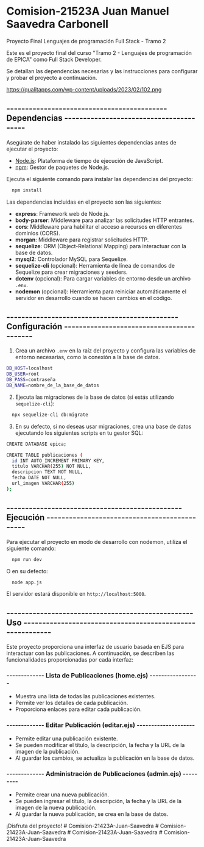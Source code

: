 # Comision-21523A Juan Manuel Saavedra Carbonell
Proyecto Final Lenguajes de programación Full Stack - Tramo 2

Este es el proyecto final del curso "Tramo 2 - Lenguajes de programación de EPICA" como Full Stack Developer.

Se detallan las dependencias necesarias y las instrucciones para configurar y probar el proyecto a continuación.

https://qualitapps.com/wp-content/uploads/2023/02/102.png

## ------------------------------------------- Dependencias ---------------------------------------- 

Asegúrate de haber instalado las siguientes dependencias antes de ejecutar el proyecto:

- [Node.js](https://nodejs.org/): Plataforma de tiempo de ejecución de JavaScript.
- [npm](https://www.npmjs.com/): Gestor de paquetes de Node.js.

Ejecuta el siguiente comando para instalar las dependencias del proyecto:

```bash
  npm install
```

Las dependencias incluidas en el proyecto son las siguientes:

- **express**: Framework web de Node.js.
- **body-parser**: Middleware para analizar las solicitudes HTTP entrantes.
- **cors**: Middleware para habilitar el acceso a recursos en diferentes dominios (CORS).
- **morgan**: Middleware para registrar solicitudes HTTP.
- **sequelize**: ORM (Object-Relational Mapping) para interactuar con la base de datos.
- **mysql2**: Controlador MySQL para Sequelize.
- **sequelize-cli** (opcional): Herramienta de línea de comandos de Sequelize para crear migraciones y seeders.
- **dotenv** (opcional): Para cargar variables de entorno desde un archivo `.env`.
- **nodemon** (opcional): Herramienta para reiniciar automáticamente el servidor en desarrollo cuando se hacen cambios en el código.

## ---------------------------------------------- Configuración ------------------------------------------

1. Crea un archivo `.env` en la raíz del proyecto y configura las variables de entorno necesarias, como la conexión a la base de datos.

```bash
DB_HOST=localhost
DB_USER=root
DB_PASS=contraseña
DB_NAME=nombre_de_la_base_de_datos
```

2. Ejecuta las migraciones de la base de datos (si estás utilizando `sequelize-cli`):

```bash
  npx sequelize-cli db:migrate
```

3. En su defecto, si no deseas usar migraciones, crea una base de datos ejecutando los siguientes scripts en tu gestor SQL:

```bash
CREATE DATABASE epica;

CREATE TABLE publicaciones (
  id INT AUTO_INCREMENT PRIMARY KEY,
  titulo VARCHAR(255) NOT NULL,
  descripcion TEXT NOT NULL,
  fecha DATE NOT NULL,
  url_imagen VARCHAR(255)
);
```

## ----------------------------------------------- Ejecución ---------------------------------------------

Para ejecutar el proyecto en modo de desarrollo con nodemon, utiliza el siguiente comando:

```bash
  npm run dev
```

O en su defecto:

```bash
  node app.js
```

El servidor estará disponible en `http://localhost:5000`.

## -------------------------------------------------- Uso ----------------------------------------------------------

Este proyecto proporciona una interfaz de usuario basada en EJS para interactuar con las publicaciones. A continuación, se describen las funcionalidades proporcionadas por cada interfaz:

### ------------- Lista de Publicaciones  (home.ejs) -----------------

- Muestra una lista de todas las publicaciones existentes.
- Permite ver los detalles de cada publicación.
- Proporciona enlaces para editar cada publicación.

### ------------- Editar Publicación (editar.ejs) --------------------

- Permite editar una publicación existente.
- Se pueden modificar el título, la descripción, la fecha y la URL de la imagen de la publicación.
- Al guardar los cambios, se actualiza la publicación en la base de datos.

### ------------- Administración de Publicaciones (admin.ejs) ---------

- Permite crear una nueva publicación.
- Se pueden ingresar el título, la descripción, la fecha y la URL de la imagen de la nueva publicación.
- Al guardar la nueva publicación, se crea en la base de datos.

¡Disfruta del proyecto!
#   C o m i s i o n - 2 1 4 2 3 A - J u a n - S a a v e d r a 
 
 #   C o m i s i o n - 2 1 4 2 3 A - J u a n - S a a v e d r a 
 
 #   C o m i s i o n - 2 1 4 2 3 A - J u a n - S a a v e d r a 
 
 #   C o m i s i o n - 2 1 4 2 3 A - J u a n - S a a v e d r a 
 
 

